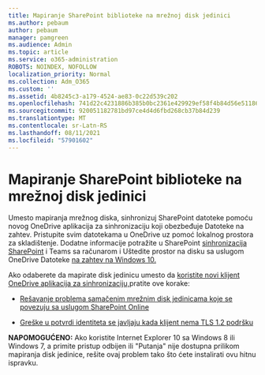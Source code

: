 ```yaml
---
title: Mapiranje SharePoint biblioteke na mrežnoj disk jedinici
ms.author: pebaum
author: pebaum
manager: pamgreen
ms.audience: Admin
ms.topic: article
ms.service: o365-administration
ROBOTS: NOINDEX, NOFOLLOW
localization_priority: Normal
ms.collection: Adm_O365
ms.custom: ''
ms.assetid: 4b8245c3-a179-4524-ae83-0c22d539c202
ms.openlocfilehash: 741d22c4231886b385b0bc2361e429929ef58f4b84d56e51186f129fc5d07921
ms.sourcegitcommit: 920051182781bd97ce4d4d6fbd268cb37b84d239
ms.translationtype: MT
ms.contentlocale: sr-Latn-RS
ms.lasthandoff: 08/11/2021
ms.locfileid: "57901602"
---
```

# <a name="map-a-sharepoint-library-to-a-network-drive"></a>Mapiranje SharePoint biblioteke na mrežnoj disk jedinici

Umesto mapiranja mrežnog diska, sinhronizuj SharePoint datoteke pomoću novog OneDrive aplikacija za sinhronizaciju koji obezbeđuje Datoteke na zahtev. Pristupite svim datotekama u OneDrive uz pomoć lokalnog prostora za skladištenje. Dodatne informacije potražite u SharePoint [sinhronizacija SharePoint](https://support.microsoft.com/office/sync-sharepoint-and-teams-files-with-your-computer-6de9ede8-5b6e-4503-80b2-6190f3354a88) i Teams sa računarom i Uštedite prostor na disku sa uslugom OneDrive Datoteke [na zahtev na Windows 10.](https://support.microsoft.com/office/save-disk-space-with-onedrive-files-on-demand-for-windows-10-0e6860d3-d9f3-4971-b321-7092438fb38e)

Ako odaberete da mapirate disk jedinicu umesto da [koristite novi klijent OneDrive aplikacija za sinhronizaciju,](https://support.microsoft.com/office/sync-sharepoint-and-teams-files-with-your-computer-6de9ede8-5b6e-4503-80b2-6190f3354a88)pratite ove korake:

- [Rešavanje problema samačenim mrežnim disk jedinicama koje se povezuju sa uslugom SharePoint Online](https://docs.microsoft.com/sharepoint/support/administration/troubleshoot-mapped-network-drives)

- [Greške u potvrdi identiteta se javljaju kada klijent nema TLS 1.2 podršku](https://docs.microsoft.com/sharepoint/troubleshoot/administration/authentication-errors-tls12-support#network-drive-mapped-to-a-sharepoint-library)  

**NAPOMOGUĆENO:** Ako koristite Internet Explorer 10 sa Windows 8 ili Windows 7, a primite pristup  odbijen ili "Putanja" nije dostupna prilikom mapiranja disk jedinice, rešite ovaj problem tako što ćete instalirati ovu hitnu  ispravku. [](https://support.microsoft.com/topic/error-when-you-open-a-sharepoint-document-library-in-windows-explorer-or-map-a-network-drive-to-the-library-after-you-install-internet-explorer-10-96e640ba-059f-9b09-bb91-2a0319ee8b1d)